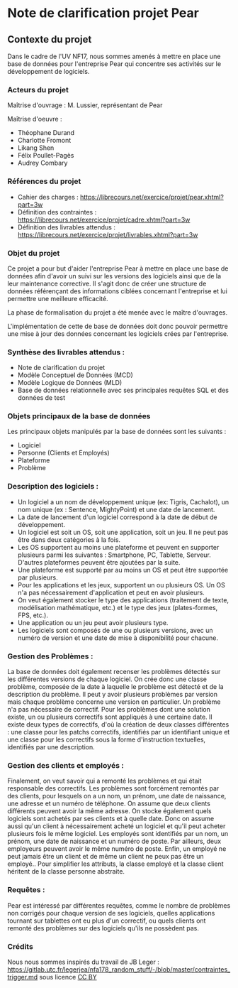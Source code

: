 # Note de clarification projet Pear

## Contexte du projet
                        
Dans le cadre de l'UV NF17, nous sommes amenés à mettre en place une base de données pour l'entreprise Pear qui concentre ses activités sur le développement de logiciels.       

### Acteurs du projet

Maîtrise d'ouvrage : M. Lussier, représentant de Pear

Maîtrise d'oeuvre :
    
- Théophane Durand
- Charlotte Fromont
- Likang Shen
- Félix Poullet-Pagès
- Audrey Combary
    

### Références du projet   


- Cahier des charges : https://librecours.net/exercice/projet/pear.xhtml?part=3w
- Définition des contraintes : https://librecours.net/exercice/projet/cadre.xhtml?part=3w
- Définition des livrables attendus : https://librecours.net/exercice/projet/livrables.xhtml?part=3w

### Objet du projet


Ce projet a pour but d'aider l'entreprise Pear à mettre en place une base de données afin d'avoir un suivi sur les versions des logiciels ainsi que de la leur maintenance corrective. Il s'agit donc de créer une structure de données référençant des informations ciblées concernant l'entreprise et lui permettre une meilleure efficacité.

La phase de formalisation du projet a été menée avec le maître d'ouvrages.

L'implémentation de cette de base de données doit donc pouvoir permettre une mise à jour des données concernant les logiciels crées par l'entreprise.

### Synthèse des livrables attendus :


- Note de clarification du projet         
- Modèle Conceptuel de Données         (MCD)         
- Modèle Logique de Données         (MLD)         
- Base de données relationnelle  avec ses principales requêtes SQL et des données de test         



### Objets principaux de la base de données
Les principaux objets manipulés par la base de données sont les suivants :

- Logiciel        
- Personne     (Clients et Employés) 
- Plateforme      
- Problème   

### Description des logiciels :
    
- Un logiciel a un nom de développement unique (ex: Tigris, Cachalot), un nom unique (ex : Sentence, MightyPoint) et une date de lancement. 
- La date de lancement d'un logiciel correspond à la date de début de développement.
- Un logiciel est soit un OS, soit une application, soit un jeu. Il ne peut pas être dans deux catégories à la fois.
- Les OS supportent au moins une plateforme et peuvent en supporter plusieurs parmi les suivantes : Smartphone, PC, Tablette, Serveur. D'autres plateformes peuvent être ajoutées par la suite.
- Une plateforme est supporté par au moins un OS et peut être supportée par plusieurs.
- Pour les applications et les jeux, supportent un ou plusieurs OS. Un OS n'a pas nécessairement d'application et peut en avoir plusieurs.
- On veut également stocker le type des applications (traitement de texte, modélisation mathématique, etc.) et le type des jeux (plates-formes, FPS, etc.).
- Une application ou un jeu peut avoir plusieurs type.
- Les logiciels sont composés de une ou plusieurs versions, avec un numéro de version et une date de mise à disponibilité pour chacune.


### Gestion des Problèmes :
   La base de données doit également recenser les problèmes détectés sur les différentes versions de chaque logiciel. On crée donc une classe problème, composée de la date à laquelle le problème est détecté et de la description du problème. Il peut y avoir plusieurs problèmes par version mais chaque problème concerne une version en particulier. Un problème n'a pas nécessaire de correctif. Pour les problèmes dont une solution existe, un ou plusieurs correctifs sont appliqués à une certaine date. Il existe deux types de correctifs, d'où la création de deux classes différentes : une classe pour les patchs correctifs, identifiés par un identifiant unique et une classe pour les correctifs sous la forme d'instruction textuelles, identifiés par une description.

### Gestion des clients et employés :
    
Finalement, on veut savoir qui a remonté les problèmes et qui était responsable des correctifs. Les problèmes sont forcément remontés par des clients, pour lesquels on a un nom, un prénom, une date de naissance, une adresse et un numéro de téléphone.  On assume que deux clients différents peuvent avoir la même adresse. On stocke également quels logiciels sont achetés par ses clients et à quelle date. Donc on assume aussi qu'un client à nécessairement acheté un logiciel et qu'il peut acheter plusieurs fois le même logiciel. Les employés sont identifiés par un nom, un prénom, une date de naissance et un numéro de poste. Par ailleurs, deux employeurs peuvent avoir le même numéro de poste. Enfin, un employé ne peut jamais être un client et de même un client ne peux pas être un employé.. Pour simplifier les attributs,  la classe employé et la classe client héritent de la classe personne abstraite.

### Requêtes :
Pear est intéressé par différentes requêtes, comme le nombre de problèmes non corrigés pour chaque version de ses logiciels, quelles applications tournant sur tablettes ont eu plus d'un correctif, ou quels clients ont remonté des problèmes sur des logiciels qu'ils ne possèdent pas.



### Crédits

Nous nous sommes inspirés du travail de JB Leger : https://gitlab.utc.fr/legerjea/nfa178_random_stuff/-/blob/master/contraintes_trigger.md
sous licence [CC BY](https://creativecommons.org/licenses/by/4.0/)
